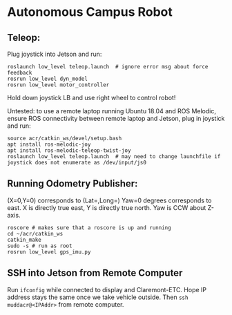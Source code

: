 # Autonomous Campus Robot
## Teleop:
Plug joystick into Jetson and run:
```
roslaunch low_level teleop.launch  # ignore error msg about force feedback
rosrun low_level dyn_model
rosrun low_level motor_controller
```
Hold down joystick LB and use right wheel to control robot!

Untested: to use a remote laptop running Ubuntu 18.04 and ROS Melodic, ensure ROS connectivity between remote laptop and Jetson, plug in joystick and run:
```
source acr/catkin_ws/devel/setup.bash
apt install ros-melodic-joy
apt install ros-melodic-teleop-twist-joy
roslaunch low_level teleop.launch  # may need to change launchfile if joystick does not enumerate as /dev/input/js0
```
## Running Odometry Publisher:
(X=0,Y=0) corresponds to (Lat=,Long=)
Yaw=0 degrees corresponds to east.
X is directly true east, Y is directly true north. Yaw is CCW about Z-axis.
```
roscore # makes sure that a roscore is up and running
cd ~/acr/catkin_ws
catkin_make
sudo -s # run as root
rosrun low_level gps_imu.py
```

## SSH into Jetson from Remote Computer
Run `ifconfig` while connected to display and Claremont-ETC. Hope IP address stays the same once we take vehicle outside. Then `ssh muddacr@<IPAddr>` from remote computer.
